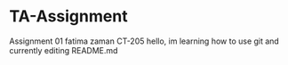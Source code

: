 # TA-Assignment
Assignment 01
fatima zaman
CT-205
hello, im learning how to use git and currently editing README.md
